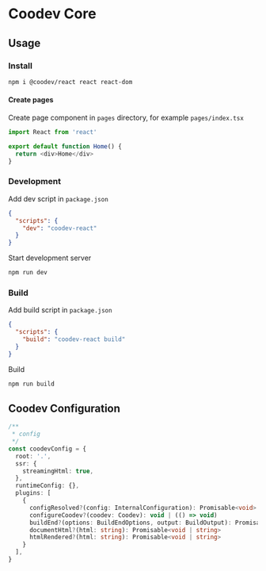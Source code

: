 # Coodev Core

## Usage

### Install

```bash
npm i @coodev/react react react-dom
```

#### Create pages

Create page component in `pages` directory, for example `pages/index.tsx`

```typescript
import React from 'react'

export default function Home() {
  return <div>Home</div>
}
```

### Development

Add dev script in `package.json`

```json
{
  "scripts": {
    "dev": "coodev-react"
  }
}
```

Start development server

```bash
npm run dev
```

### Build

Add build script in `package.json`

```json
{
  "scripts": {
    "build": "coodev-react build"
  }
}
```

Build

```bash
npm run build
```

## Coodev Configuration
```typescript
/**
 * config
 */
const coodevConfig = {
  root: '.',
  ssr: {
    streamingHtml: true,
  },
  runtimeConfig: {},
  plugins: [
    {
      configResolved?(config: InternalConfiguration): Promisable<void>
      configureCoodev?(coodev: Coodev): void | (() => void)
      buildEnd?(options: BuildEndOptions, output: BuildOutput): Promisable<void>
      documentHtml?(html: string): Promisable<void | string>
      htmlRendered?(html: string): Promisable<void | string>
    }
  ],
}
```
